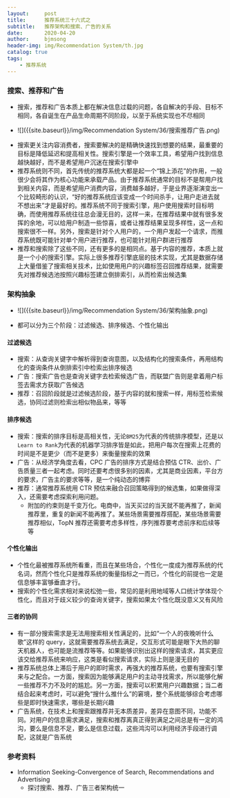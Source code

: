 ```yaml
---
layout:     post
title:      推荐系统三十六式之
subtitle:   推荐架构和搜索、广告的关系
date:       2020-04-20
author:     bjmsong
header-img: img/Recommendation System/th.jpg
catalog: true
tags:
    - 推荐系统
---
```


### 搜索、推荐和广告
- 搜索，推荐和广告本质上都在解决信息过载的问题，各自解决的手段、目标不相同，各自诞生在产品生命周期不同阶段，以至于系统实现也不尽相同

<ul> 
<li markdown="1">
![]({{site.baseurl}}/img/Recommendation System/36/搜索推荐广告.png) 
</li> 
</ul> 

- 搜索更关注内容消费者，搜索要解决的是精确快速找到想要的结果，最重要的目标是降低延迟和提高相关性。搜索引擎是一个效率工具，希望用户找到信息越快越好，而不是希望用户沉迷在搜索引擎中
- 推荐系统则不同，首先传统的推荐系统大都是起一个“锦上添花”的作用，一般很少会将其作为核心功能来承载产品。由于推荐系统通常的目标不是帮用户找到相关内容，而是希望用户消费内容，消费越多越好，于是业界逐渐演变出一个比较畸形的认识，“好的推荐系统应该变成一个时间杀手，让用户走进去就不想出来”才是最好的。推荐系统不同于搜索引擎，用户使用搜索时目标明确，而使用推荐系统往往总会漫无目的，这样一来，在推荐结果中就有很多发挥的余地，可以给用户制造一些惊喜，或者让推荐结果呈现多样性，这一点和搜索很不一样。另外，搜索是针对个人用户的，一个用户发起一个请求，而推荐系统既可能针对单个用户进行推荐，也可能针对用户群进行推荐
- 推荐和搜索除了这些不同，还有更多的是相同点。基于内容的推荐，本质上就是一个小的搜索引擎。实际上很多推荐引擎底层的技术实现，尤其是数据存储上大量借鉴了搜索相关技术，比如使用用户的兴趣标签召回推荐结果，就需要先对推荐候选池按照兴趣标签建立倒排索引，从而检索出候选集


### 架构抽象

<ul> 
<li markdown="1">
![]({{site.baseurl}}/img/Recommendation System/36/架构抽象.png) 
</li> 
</ul> 

- 都可以分为三个阶段：过滤候选、排序候选、个性化输出

#### 过滤候选
- 搜索：从查询关键字中解析得到查询意图，以及结构化的搜索条件，再用结构化的查询条件从倒排索引中检索出排序候选
- 广告：搜索广告也是查询关键字去检索候选广告，而联盟广告则是拿着用户标签去需求方获取广告候选
- 推荐：召回阶段就是过滤候选阶段，基于内容的就和搜索一样，用标签检索候选，协同过滤则检索出相似物品来，等等

#### 排序候选
- 搜索：搜索的排序目标是高相关性，无论`BM25`为代表的传统排序模型，还是以`Learn to Rank`为代表的机器学习排序皆是如此，把用户每次在搜索上花费的时间是不是更少（而不是更多）来衡量搜索的效果
- 广告：从经济学角度去看，CPC 广告的排序方式是结合预估 CTR、出价、广告质量三者一起考虑。同时还要考虑很多别的因素，尤其是商业因素，平台方的要求，广告主的要求等等，是一个纯动态的博弈
- 推荐：通常推荐系统用 CTR 预估来融合召回策略得到的候选集，如果做得深入，还需要考虑探索利用问题。
    - 附加的约束则是千变万化。电商中，当天买过的当天就不能再推了，新闻推荐里，重复的新闻不能再推了。某些场景需要推荐搭配，某些场景需要推荐相似，TopN 推荐还需要考虑多样性，序列推荐要考虑前序和后续等等

#### 个性化输出
- 个性化最被推荐系统所看重，而且在某些场合，个性化一度成为推荐系统的代名词，然而个性化只是推荐系统的衡量指标之一而已，个性化的前提也一定是信息够丰富够垂直才行。
- 搜索的个性化需求相对来说松弛一些，常见的是利用地域等人口统计学体现个性化，而且对于歧义较少的查询关键字，搜索如果太个性化既没意义又有风险


#### 三者的协同
- 有一部分搜索需求是无法用搜索相关性满足的，比如“一个人的夜晚听什么歌”这样的 query，这就需要推荐系统去满足，交互形式可能是眼下大热的聊天机器人，也可能是流推荐等等。如果能够识别出这样的搜索请求，其实更应该交给推荐系统来响应，这类是看似搜索请求，实际上则是漫无目的
- 推荐系统总体上滞后于用户的即时需求，再强大的推荐系统，也要有搜索引擎来与之配合。一方面，搜索因为能够满足用户的主动寻找需求，所以能够化解一些推荐不力不及时的尴尬。另一方面，搜索可以积累用户兴趣数据；当二者结合起来考虑时，可以避免“搜什么推什么”的窘境，整个系统能够综合考虑哪些是即时快速需求，哪些是长期兴趣
- 广告系统，在技术上和搜索跟推荐并无本质差异，差异在意图不同，功能不同。对用户的信息需求满足，搜索和推荐离真正得到满足之间总是有一定的鸿沟，要么是信息不足，要么是信息过载，这些鸿沟可以利用经济手段进行调配，这就是广告系统


### 参考资料
- Information Seeking-Convergence of Search, Recommendations and Advertising
    - 探讨搜索、推荐、广告三者架构统一